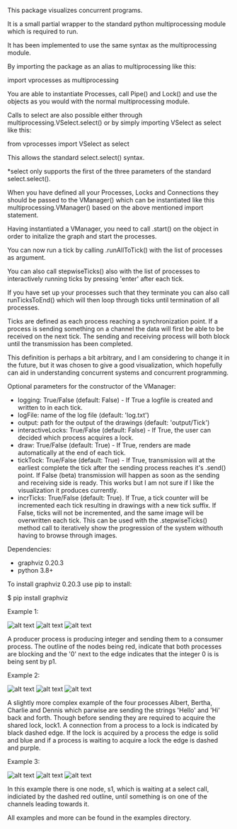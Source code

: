 This package visualizes concurrent programs.  

It is a small partial wrapper to the standard python multiprocessing module which is required to run.

It has been implemented to use the same syntax as the multiprocessing module.

By importing the package as an alias to multiprocessing like this:

import vprocesses as multiprocessing

You are able to instantiate Processes, call Pipe() and Lock() and use the objects as you would with the normal multiprocessing module.

Calls to select are also possible either through multiprocessing.VSelect.select() or by simply importing VSelect as select like this:

from vprocesses import VSelect as select

This allows the standard select.select() syntax.

*select only supports the first of the three parameters of the standard select.select().

When you have defined all your Processes, Locks and Connections they should be passed to the VManager() which can be instantiated like this multiprocessing.VManager() based on the above mentioned import statement.

Having instantiated a VManager, you need to call .start() on the object in order to initalize the graph and start the processes.

You can now run a tick by calling .runAllToTick() with the list of processes as argument.

You can also call stepwiseTicks() also with the list of processes to interactively running ticks by pressing 'enter' after each tick.

If you have set up your processes such that they terminate you can also call runTicksToEnd() which will then loop through ticks until termination of all processes.

Ticks are defined as each process reaching a synchronization point. If a process is sending something on a channel the data will first be able to be received on the next tick. The sending and receiving process will both block until the transmission has been completed.

This definition is perhaps a bit arbitrary, and I am considering to change it in the future, but it was chosen to give a good visualization, which hopefully can aid in understanding concurrent systems and concurrent programming.

Optional parameters for the constructor of the VManager:
 - logging: True/False (default: False) - If True a logfile is created and written to in each tick.
 - logFile: name of the log file (default: 'log.txt')
 - output: path for the output of the drawings (default: 'output/Tick')
 - interactiveLocks: True/False (default: False) - If True, the user can decided which process acquires a lock.
 - draw: True/False (default: True) - If True, renders are made automatically at the end of each tick.
 - tickTock: True/False (default: True) - If True, transmission will at the earliest complete the tick after the sending process reaches it's .send() point. If False (beta) transmission will happen as soon as the sending and receiving side is ready. This works but I am not sure if I like the visualization it produces currently.
 - incrTicks: True/False (default: True). If True, a tick counter will be incremented each tick resulting in drawings with a new tick suffix. If False, ticks will not be incremented, and the same image will be overwritten each tick. This can be used with the .stepwiseTicks() method call to iteratively show the progression of the system withouth having to browse through images.

Dependencies:

- graphviz 0.20.3 
- python 3.8+

To install graphviz 0.20.3 use pip to install:

$ pip install graphviz

Example 1:

![alt text](https://github.com/kbobkpop/vprocesses/blob/master/vprocesses/producerConsumerTest/Tick_0.png?raw=true)
![alt text](https://github.com/kbobkpop/vprocesses/blob/master/vprocesses/producerConsumerTest/Tick_1.png?raw=true)
![alt text](https://github.com/kbobkpop/vprocesses/blob/master/vprocesses/producerConsumerTest/Tick_2.png?raw=true)

A producer process is producing integer and sending them to a consumer process. The outline of the nodes being red, indicate that both processes are blocking and the '0' next to the edge indicates that the integer 0 is is being sent by p1. 

Example 2:

![alt text](https://github.com/kbobkpop/vprocesses/blob/master/vprocesses/lockedPingPongTest/Tick_0.png?raw=true)
![alt text](https://github.com/kbobkpop/vprocesses/blob/master/vprocesses/lockedPingPongTest/Tick_1.png?raw=true)
![alt text](https://github.com/kbobkpop/vprocesses/blob/master/vprocesses/lockedPingPongTest/Tick_2.png?raw=true)


A slightly more complex example of the four processes Albert, Bertha, Charlie and Dennis which parwise are sending the strings 'Hello' and 'Hi' back and forth. Though before sending they are required to acquire the shared lock, lock1. A connection from a process to a lock is indicated by black dashed edge. If the lock is acquired by a process the edge is solid and blue and if a process is waiting to acquire a lock the edge is dashed and purple.

Example 3:

![alt text](https://github.com/kbobkpop/vprocesses/blob/master/vprocesses/selectTest/Tick_0.png?raw=true)
![alt text](https://github.com/kbobkpop/vprocesses/blob/master/vprocesses/selectTest/Tick_1.png?raw=true)
![alt text](https://github.com/kbobkpop/vprocesses/blob/master/vprocesses/selectTest/Tick_2.png?raw=true)

In this example there is one node, s1, which is waiting at a select call, indiciated by the dashed red outline, until something is on one of the channels leading towards it.

All examples and more can be found in the examples directory.
